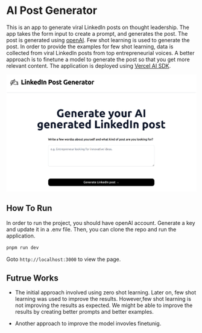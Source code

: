 # AI Post Generator

This is an app to generate viral LinkedIn posts on thought leadership. The app takes the form input to create a prompt, and generates the post. The post is generated using [openAI](https://openai.com/api/). Few shot learning is used to generate the post. In order to provide the examples for few shot learning, data is collected from viral LinkedIn posts from top entrepreneurial voices. A better approach is to finetune a model to generate the post so that you get more relevant content. The application is deployed using [Vercel AI SDK](https://sdk.vercel.ai/docs).

![alt text][logo]

[logo]: https://github.com/joyceannie/AIPostGenerator/blob/main/public/screenshot.png "Screenshot of the application"

## How To Run
In order to run the project, you should have openAI account. Generate a key and update it in a .env file. Then, you can clone the repo and run the application.

```bash
pnpm run dev
```

Goto `http://localhost:3000` to view the page.

## Futrue Works  

* The initial approach involved using zero shot learning. Later on, few shot learning was used to improve the results. However,few shot learning is not improving the results as expected. We might be able to improve the results by creating better prompts and better examples. 

* Another approach to improve the model invovles finetunig. 

